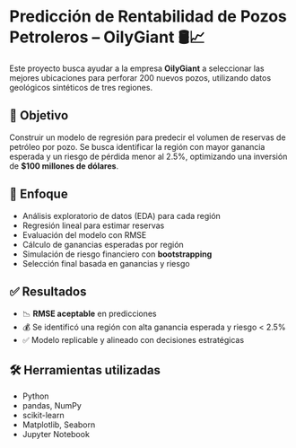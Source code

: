 # Predicción de Rentabilidad de Pozos Petroleros – OilyGiant 🛢️📈

Este proyecto busca ayudar a la empresa **OilyGiant** a seleccionar las mejores ubicaciones para perforar 200 nuevos pozos, utilizando datos geológicos sintéticos de tres regiones.

## 🎯 Objetivo

Construir un modelo de regresión para predecir el volumen de reservas de petróleo por pozo. Se busca identificar la región con mayor ganancia esperada y un riesgo de pérdida menor al 2.5%, optimizando una inversión de **$100 millones de dólares**.

## 🧪 Enfoque

- Análisis exploratorio de datos (EDA) para cada región
- Regresión lineal para estimar reservas
- Evaluación del modelo con RMSE
- Cálculo de ganancias esperadas por región
- Simulación de riesgo financiero con **bootstrapping**
- Selección final basada en ganancias y riesgo

## ✅ Resultados

- 📉 **RMSE aceptable** en predicciones
- 💰 Se identificó una región con alta ganancia esperada y riesgo < 2.5%
- ✅ Modelo replicable y alineado con decisiones estratégicas

## 🛠️ Herramientas utilizadas

- Python
- pandas, NumPy
- scikit-learn
- Matplotlib, Seaborn
- Jupyter Notebook
